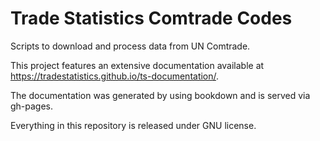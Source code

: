# Trade Statistics Comtrade Codes

Scripts to download and process data from UN Comtrade.

This project features an extensive documentation available at https://tradestatistics.github.io/ts-documentation/.

The documentation was generated by using bookdown and is served via gh-pages.

Everything in this repository is released under GNU license.
